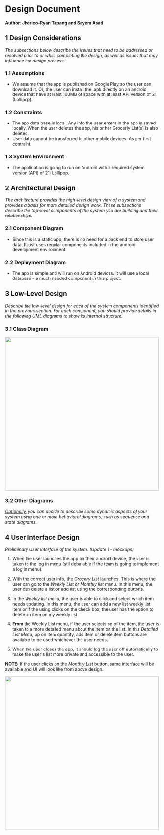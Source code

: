 # Design Document

**Author**: **Jherico-Ryan Tapang and Sayem Asad**

## 1 Design Considerations

*The subsections below describe the issues that need to be addressed or resolved prior to or while completing the design, as well as issues that may influence the design process.*

### 1.1 Assumptions

- We assume that the app is published on Google Play so the user can download it.  Or, the user can install the .apk directly on an android device that have at least 100MB of space with at least API version of 21 (Lollipop).   

### 1.2 Constraints

- The app data base is local.  Any info the user enters in the app is saved locally.  When the user deletes the app, his or her Grocerly List(s) is also deleted.
- User data cannot be transferred to other mobile devices. As per first contraint.

### 1.3 System Environment

- The application is going to run on Android with a required system version (API) of 21: Lollipop.

## 2 Architectural Design

*The architecture provides the high-level design view of a system and provides a basis for more detailed design work. These subsections describe the top-level components of the system you are building and their relationships.*

### 2.1 Component Diagram

- Since this is a static app, there is no need for a back end to store user data.  It just uses regular components included in the android development environment.  

### 2.2 Deployment Diagram

- The app is simple and will run on Android devices.  It will use a local database - a much needed component in this project.  

## 3 Low-Level Design

*Describe the low-level design for each of the system components identified in the previous section. For each component, you should provide details in the following UML diagrams to show its internal structure.*

### 3.1 Class Diagram

<img src ="https://github.com/qc-se-spring2018/370Spring18Team5/blob/master/GroupProject/Design-Team/Grocery%20List%201.1.jpeg" width="500" height="500">

### 3.2 Other Diagrams

*<u>Optionally</u>, you can decide to describe some dynamic aspects of your system using one or more behavioral diagrams, such as sequence and state diagrams.*

## 4 User Interface Design
*Preliminary User Interface of the system.  (Update 1 - mockups)*

1. When the user launches the app on their android device, the user is taken to the log in menu (stil debatable if the team is going to implement a log in menu).  

2. With the correct user info, the *Grocery List* launches.  This is where the user can go to the *Weekly List or Monthly list* menu. In this menu, the user can delete a list or add list using the corresponding buttons. 

3. In the *Weekly list menu*, the user is able to click and select which item needs updating.  In this menu, the user can add a new list weekly list item or if the using clicks on the check box, the user has the option to delete an item on my weekly list.

4. **From** the Weekly List menu, if the user selects on of the item, the user is taken to a more detailed menu about the item on the list.  In this *Detailed List Menu*, up on item quantity, add item or delete item buttons are available to be used whichever the user needs.

5.  When the user closes the app, it should log the user off automatically to make the user's list more private and accessible to the user.  

**NOTE:**  If the user clicks on the *Monthly List* button, same interface will be available and UI will look like from above design. 


<img src="https://github.com/qc-se-spring2018/370Spring18Team5/blob/master/GroupProject/Design-Team/GroceryApp_1.PNG" width="500" height="500" >
